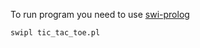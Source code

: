 To run program you need to use [swi-prolog](https://www.swi-prolog.org/)
```sh
swipl tic_tac_toe.pl
```
